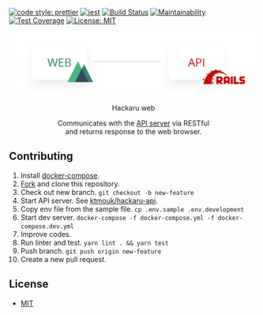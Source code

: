 [![code style: prettier](https://img.shields.io/badge/code_style-prettier-ff69b4.svg?style=flat-square)](https://github.com/prettier/prettier)
[![jest](https://jestjs.io/img/jest-badge.svg)](https://github.com/facebook/jest)
[![Build Status](https://travis-ci.org/ktmouk/hackaru-web.svg?branch=master)](https://travis-ci.org/ktmouk/hackaru-web)
[![Maintainability](https://api.codeclimate.com/v1/badges/fd01121360a3fd652411/maintainability)](https://codeclimate.com/github/ktmouk/hackaru-web/maintainability)
[![Test Coverage](https://api.codeclimate.com/v1/badges/fd01121360a3fd652411/test_coverage)](https://codeclimate.com/github/ktmouk/hackaru-web/test_coverage)
[![License: MIT](https://img.shields.io/badge/License-MIT-yellow.svg)](https://opensource.org/licenses/MIT)

<p align="center">
  <p align="center"><img src="./docs/images/architecture.png" width="500" /></p>
  <p align="center">Hackaru web</p>
  <p align="center">Communicates with the <a href="https://github.com/ktmouk/hackaru-api">API server</a> via RESTful <br>and returns response to the web browser.</p>
</p>

## Contributing
1. Install [docker-compose](https://docs.docker.com/compose/install/).
1. [Fork](https://github.com/ktmouk/hackaru-web/fork) and clone this repository.
1. Check out new branch. `git checkout -b new-feature`
1. Start API server. See [ktmouk/hackaru-api](https://github.com/ktmouk/hackaru-api).
1. Copy env file from the sample file. `cp .env.sample .env.development`
1. Start dev server. `docker-compose -f docker-compose.yml -f docker-compose.dev.yml`
1. Improve codes.
1. Run linter and test. `yarn lint . && yarn test`
1. Push branch. `git push origin new-feature`
1. Create a new pull request.

## License
- [MIT](./LICENSE)
